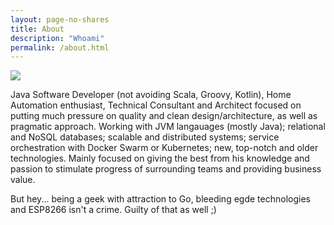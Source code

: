 ```yaml
---
layout: page-no-shares
title: About
description: "Whoami"
permalink: /about.html
---
```

<img src="{{ site.url }}/{{ site.logo }}" class="about-image" />

<p>
Java Software Developer (not avoiding Scala, Groovy, Kotlin), Home Automation enthusiast, Technical Consultant and Architect focused on putting much pressure on quality and clean design/architecture, as well as pragmatic approach. Working with JVM langauages (mostly Java); relational and NoSQL databases; scalable and distributed systems; service orchestration with Docker Swarm or Kubernetes; new, top-notch and older technologies. Mainly focused on giving the best from his knowledge and passion to stimulate progress of surrounding teams and providing business value.
  
But hey... being a geek with attraction to Go, bleeding egde technologies and ESP8266 isn't a crime. Guilty of that as well ;)
</p>
